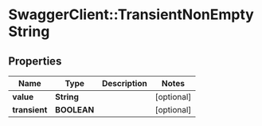 # SwaggerClient::TransientNonEmptyString

## Properties
Name | Type | Description | Notes
------------ | ------------- | ------------- | -------------
**value** | **String** |  | [optional] 
**transient** | **BOOLEAN** |  | [optional] 


